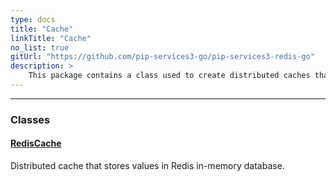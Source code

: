 ```yaml
---
type: docs
title: "Cache"
linkTitle: "Cache"
no_list: true
gitUrl: "https://github.com/pip-services3-go/pip-services3-redis-go"
description: >
    This package contains a class used to create distributed caches that store values in Redis in-memory database.
---
```

---

<div class="module-body"> 

### Classes

#### [RedisCache](redis_cache)
Distributed cache that stores values in Redis in-memory database.

</div>
